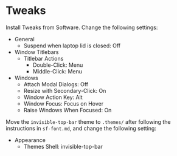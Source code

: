 # Tweaks

Install Tweaks from Software. Change the following settings:

- General
  - Suspend when laptop lid is closed: Off
- Window Titlebars
  - Titlebar Actions
    - Double-Click: Menu
    - Middle-Click: Menu
- Windows
  - Attach Modal Dialogs: Off
  - Resize with Secondary-Click: On
  - Window Action Key: Alt
  - Window Focus: Focus on Hover
  - Raise Windows When Focused: On

Move the `invisible-top-bar` theme to `.themes/` after following the instructions in `sf-font.md`, and change the following setting:

- Appearance
  - Themes
     Shell: invisible-top-bar
